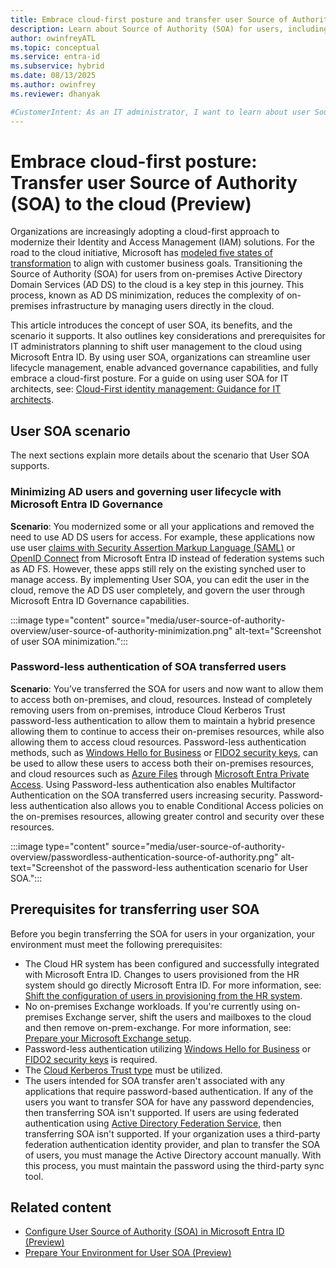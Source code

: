 ```yaml
---
title: Embrace cloud-first posture and transfer user Source of Authority (SOA) to the cloud (Preview)
description: Learn about Source of Authority (SOA) for users, including prerequisites and supported scenarios.
author: owinfreyATL
ms.topic: conceptual
ms.service: entra-id
ms.subservice: hybrid
ms.date: 08/13/2025
ms.author: owinfrey
ms.reviewer: dhanyak

#CustomerIntent: As an IT administrator, I want to learn about user Source of Authority (SOA) so that I can minimize my on-premises footprint.
---
```


# Embrace cloud-first posture: Transfer user Source of Authority (SOA) to the cloud (Preview)

Organizations are increasingly adopting a cloud-first approach to modernize their Identity and Access Management (IAM) solutions. For the road to the cloud initiative, Microsoft has [modeled five states of transformation](/entra/architecture/road-to-the-cloud-posture#five-states-of-transformation) to align with customer business goals. Transitioning the Source of Authority (SOA) for users from on-premises Active Directory Domain Services (AD DS) to the cloud is a key step in this journey. This process, known as AD DS minimization, reduces the complexity of on-premises infrastructure by managing users directly in the cloud.

This article introduces the concept of user SOA, its benefits, and the scenario it supports. It also outlines key considerations and prerequisites for IT administrators planning to shift user management to the cloud using Microsoft Entra ID. By using user SOA, organizations can streamline user lifecycle management, enable advanced governance capabilities, and fully embrace a cloud-first posture. For a guide on using user SOA for IT architects, see: [Cloud-First identity management: Guidance for IT architects](guidance-it-architects-source-of-authority.md).


## User SOA scenario
 
The next sections explain more details about the scenario that User SOA supports.
 
### Minimizing AD users and governing user lifecycle with Microsoft Entra ID Governance
 
**Scenario**: You modernized some or all your applications and removed the need to use AD DS users for access. For example, these applications now use user [claims with Security Assertion Markup Language (SAML)](../../identity-platform/saml-claims-customization.md) or [OpenID Connect](../../identity-platform/v2-protocols-oidc.md) from Microsoft Entra ID instead of federation systems such as AD FS. However, these apps still rely on the existing synched user to manage access. By implementing User SOA, you can edit the user in the cloud, remove the AD DS user completely, and govern the user through Microsoft Entra ID Governance capabilities.
 
:::image type="content" source="media/user-source-of-authority-overview/user-source-of-authority-minimization.png" alt-text="Screenshot of user SOA minimization.":::
 
### Password-less authentication of SOA transferred users
 
**Scenario**:  You’ve transferred the SOA for users and now want to allow them to access both on-premises, and cloud, resources. Instead of completely removing users from on-premises, introduce Cloud Kerberos Trust password-less authentication to allow them to maintain a hybrid presence allowing them to continue to access their on-premises resources, while also allowing them to access cloud resources. Password-less authentication methods, such as [Windows Hello for Business](/windows/security/identity-protection/hello-for-business/configure) or [FIDO2 security keys](../../identity/authentication/how-to-enable-passkey-fido2.md), can be used to allow these users to access both their on-premises resources, and cloud resources such as [Azure Files](/azure/storage/files/storage-files-introduction) through [Microsoft Entra Private Access](../../global-secure-access/concept-private-access.md). Using Password-less authentication also enables Multifactor Authentication on the SOA transferred users increasing security. Password-less authentication also allows you to enable Conditional Access policies on the on-premises resources, allowing greater control and security over these resources.
 
:::image type="content" source="media/user-source-of-authority-overview/passwordless-authentication-source-of-authority.png" alt-text="Screenshot of the password-less authentication scenario for User SOA.":::

## Prerequisites for transferring user SOA

Before you begin transferring the SOA for users in your organization, your environment must meet the following prerequisites:

- The Cloud HR system has been configured and successfully integrated with Microsoft Entra ID. Changes to users provisioned from the HR system should go directly Microsoft Entra ID. For more information, see: [Shift the configuration of users in provisioning from the HR system](prepare-user-source-of-authority-environment.md#shift-the-configuration-of-users-in-provisioning-from-the-hr-system).
- No on-premises Exchange workloads. If you're currently using on-premises Exchange server, shift the users and mailboxes to the cloud and then remove on-prem-exchange. For more information, see: [Prepare your Microsoft Exchange setup](prepare-user-source-of-authority-environment.md#prepare-your-microsoft-exchange-setup).
- Password-less authentication utilizing [Windows Hello for Business](/windows/security/identity-protection/hello-for-business/configure) or [FIDO2 security keys](../../identity/authentication/how-to-enable-passkey-fido2.md) is required.
- The [Cloud Kerberos Trust type](/windows/security/identity-protection/hello-for-business/deploy/hybrid-cloud-kerberos-trust) must be utilized.
- The users intended for SOA transfer aren't associated with any applications that require password-based authentication. If any of the users you want to transfer SOA for have any password dependencies, then transferring SOA isn't supported. If users are using federated authentication using [Active Directory Federation Service](/windows-server/identity/ad-fs/ad-fs-overview), then transferring SOA isn't supported. If your organization uses a third-party federation authentication identity provider, and plan to transfer the SOA of users, you must manage the Active Directory account manually. With this process, you must maintain the password using the third-party sync tool.



## Related content

- [Configure User Source of Authority (SOA) in Microsoft Entra ID (Preview)](how-to-user-source-of-authority-configure.md)
- [Prepare Your Environment for User SOA (Preview)](prepare-user-source-of-authority-environment.md)
